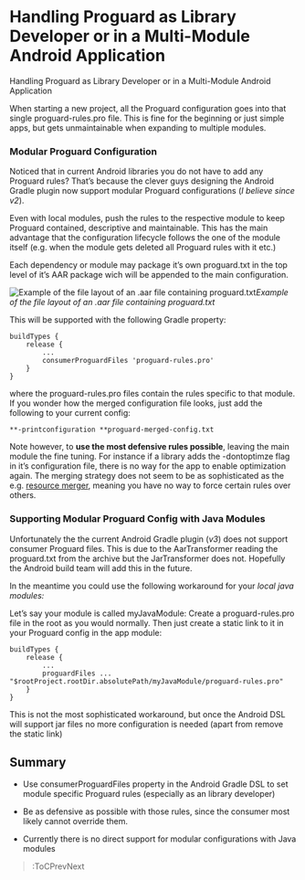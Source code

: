 
# Handling Proguard as Library Developer or in a Multi-Module Android Application

Handling Proguard as Library Developer or in a Multi-Module Android Application

When starting a new project, all the Proguard configuration goes into that single proguard-rules.pro file. This is fine for the beginning or just simple apps, but gets unmaintainable when expanding to multiple modules.

### Modular Proguard Configuration

Noticed that in current Android libraries you do not have to add any Proguard rules? That’s because the clever guys designing the Android Gradle plugin now support modular Proguard configurations (*I believe since v2*).

Even with local modules, push the rules to the respective module to keep Proguard contained, descriptive and maintainable. This has the main advantage that the configuration lifecycle follows the one of the module itself (e.g. when the module gets deleted all Proguard rules with it etc.)

Each dependency or module may package it’s own proguard.txt in the top level of it’s AAR package wich will be appended to the main configuration.

![Example of the file layout of an .aar file containing proguard.txt](https://cdn-images-1.medium.com/max/2000/1*Rv3I8L5fkr3NFT-gbfXbSg.png)*Example of the file layout of an .aar file containing proguard.txt*

This will be supported with the following Gradle property:

    buildTypes {
        release {
            ...
            consumerProguardFiles 'proguard-rules.pro'
        }
    }

where the proguard-rules.pro files contain the rules specific to that module. If you wonder how the merged configuration file looks, just add the following to your current config:

    **-printconfiguration **proguard-merged-config.txt

Note however, to **use the most defensive rules possible**, leaving the main module the fine tuning. For instance if a library adds the -dontoptimze flag in it’s configuration file, there is no way for the app to enable optimization again. The merging strategy does not seem to be as sophisticated as the e.g. [resource merger](https://developer.android.com/studio/write/add-resources.html#resource_merging), meaning you have no way to force certain rules over others.

### Supporting Modular Proguard Config with Java Modules

Unfortunately the the current Android Gradle plugin (*v3*) does not support consumer Proguard files. This is due to the AarTransformer reading the proguard.txt from the archive but the JarTransformer does not. Hopefully the Android build team will add this in the future.

In the meantime you could use the following workaround for your *local java modules:*

Let’s say your module is called myJavaModule: Create a proguard-rules.pro file in the root as you would normally. Then just create a static link to it in your Proguard config in the app module:

    buildTypes {
        release {
            ...
            proguardFiles ... "$rootProject.rootDir.absolutePath/myJavaModule/proguard-rules.pro"
        }
    }

This is not the most sophisticated workaround, but once the Android DSL will support jar files no more configuration is needed (apart from remove the static link)

## Summary

* Use consumerProguardFiles property in the Android Gradle DSL to set module specific Proguard rules (especially as an library developer)

* Be as defensive as possible with those rules, since the consumer most likely cannot override them.

* Currently there is no direct support for modular configurations with Java modules

> :ToCPrevNext
